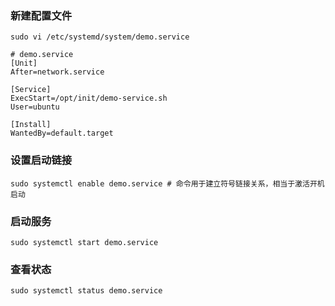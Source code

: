 

### 新建配置文件

```shell
sudo vi /etc/systemd/system/demo.service
```

```shell
# demo.service
[Unit]
After=network.service

[Service]
ExecStart=/opt/init/demo-service.sh
User=ubuntu

[Install]
WantedBy=default.target
```

### 设置启动链接

```shell
sudo systemctl enable demo.service # 命令用于建立符号链接关系，相当于激活开机启动
```

### 启动服务

```shell
sudo systemctl start demo.service
```



### 查看状态

```shell
sudo systemctl status demo.service
```

